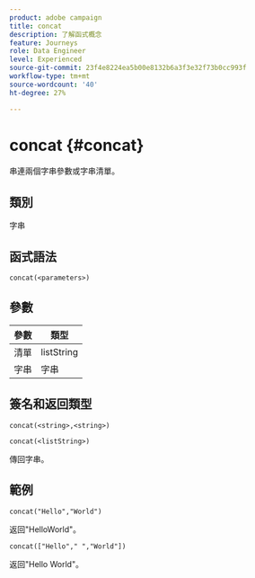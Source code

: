 ```yaml
---
product: adobe campaign
title: concat
description: 了解函式概念
feature: Journeys
role: Data Engineer
level: Experienced
source-git-commit: 23f4e8224ea5b00e8132b6a3f3e32f73b0cc993f
workflow-type: tm+mt
source-wordcount: '40'
ht-degree: 27%

---
```


# concat {#concat}

串連兩個字串參數或字串清單。

## 類別

字串

## 函式語法

`concat(<parameters>)`

## 參數

| 參數 | 類型 |
|-----------|------------------|
| 清單 | listString |
| 字串 | 字串 |

## 簽名和返回類型

`concat(<string>,<string>)`

`concat(<listString>)`

傳回字串。

## 範例

`concat("Hello","World")`

返回&quot;HelloWorld&quot;。

`concat(["Hello"," ","World"])`

返回&quot;Hello World&quot;。
